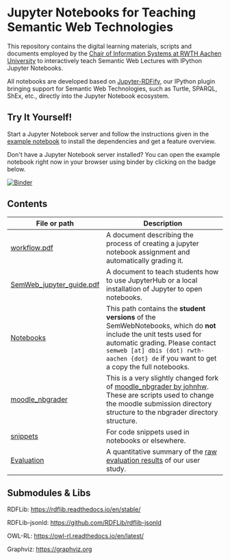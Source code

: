 # Jupyter Notebooks for Teaching Semantic Web Technologies

This repository contains the digital learning materials, scripts and documents employed by the [Chair of Information Systems at RWTH Aachen University](http://dbis.rwth-aachen.de/) to interactively teach Semantic Web Lectures with IPython Jupyter Notebooks.

All notebooks are developed based on [Jupyter-RDFify](https://github.com/SemWebNotebooks/Jupyter-RDFify), our IPython plugin bringing support for Semantic Web Technologies, such as Turtle, SPARQL, ShEx, etc., directly into the Jupyter Notebook ecosystem.

## Try It Yourself!

Start a Jupyter Notebook server and follow the instructions given in the [example notebook](Notebooks/Jupyter-RDFify-Example.ipynb) to install the dependencies and get a feature overview.

Don't have a Jupyter Notebook server installed? You can open the example notebook right now in your browser using binder by clicking on the badge below.

[![Binder](https://mybinder.org/badge_logo.svg)](https://mybinder.org/v2/gh/SemWebNotebooks/Notebooks/HEAD?filepath=Notebooks%2FJupyter-RDFify-Example.ipynb)

## Contents

File or path | Description
--- | ---
[workflow.pdf](Docs/Workflow/workflow.pdf) | A document describing the process of creating a jupyter notebook assignment and automatically grading it.
[SemWeb_jupyter_guide.pdf](Docs/SemWeb_jupyter_guide/SemWeb_jupyter_guide.pdf) | A document to teach students how to use JupyterHub or a local installation of Jupyter to open notebooks.
[Notebooks](Notebooks/) | This path contains the **student versions** of the SemWebNotebooks, which do **not** include the unit tests used for automatic grading. Please contact `semweb [at] dbis (dot) rwth-aachen {dot} de` if you want to get a copy  the full notebooks.
[moodle_nbgrader](Scripts/moodle_nbgrader) | This is a very slightly changed fork of [moodle_nbgrader by johnhw](https://github.com/johnhw/moodle_nbgrader). These are scripts used to change the moodle submission directory structure to the nbgrader directory structure.
[snippets](Scripts/snippets) | For code snippets used in notebooks or elsewhere.
[Evaluation](Evaluation.ipynb) | A quantitative summary of the [raw evaluation results](Eval_semweb_tool.xlsx) of our user study.

## Submodules & Libs

RDFLib: https://rdflib.readthedocs.io/en/stable/

RDFLib-jsonld: https://github.com/RDFLib/rdflib-jsonld

OWL-RL: https://owl-rl.readthedocs.io/en/latest/

Graphviz: https://graphviz.org
